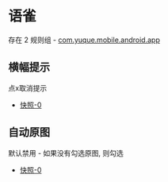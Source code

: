 # 语雀

存在 2 规则组 - [com.yuque.mobile.android.app](/src/apps/com.yuque.mobile.android.app.ts)

## 横幅提示

点x取消提示

- [快照-0](https://gkd-kit.gitee.io/import/12911014)

## 自动原图

默认禁用 - 如果没有勾选原图, 则勾选

- [快照-0](https://gkd-kit.gitee.io/import/12911013)
